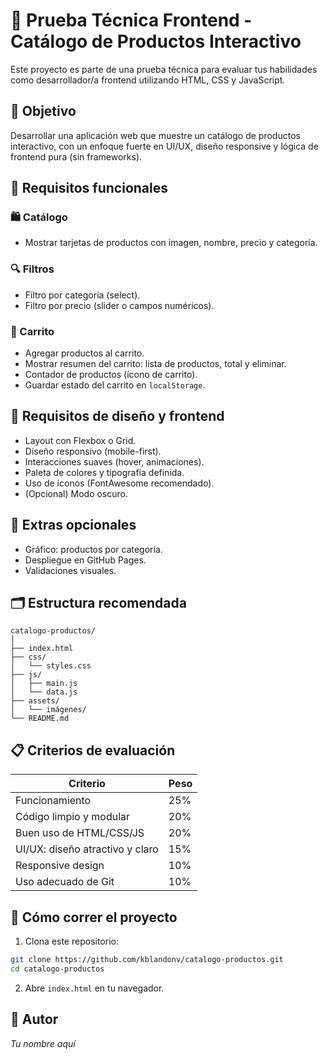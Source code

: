 # 🧪 Prueba Técnica Frontend - Catálogo de Productos Interactivo

Este proyecto es parte de una prueba técnica para evaluar tus habilidades como desarrollador/a frontend 
utilizando HTML, CSS y JavaScript.

## 🎯 Objetivo

Desarrollar una aplicación web que muestre un catálogo de productos interactivo, con un enfoque fuerte en UI/UX, 
diseño responsive y lógica de frontend pura (sin frameworks).

## 🧩 Requisitos funcionales

### 🛍️ Catálogo
- Mostrar tarjetas de productos con imagen, nombre, precio y categoría.

### 🔍 Filtros
- Filtro por categoría (select).
- Filtro por precio (slider o campos numéricos).

### 🛒 Carrito
- Agregar productos al carrito.
- Mostrar resumen del carrito: lista de productos, total y eliminar.
- Contador de productos (ícono de carrito).
- Guardar estado del carrito en `localStorage`.

## 🎨 Requisitos de diseño y frontend

- Layout con Flexbox o Grid.
- Diseño responsivo (mobile-first).
- Interacciones suaves (hover, animaciones).
- Paleta de colores y tipografía definida.
- Uso de íconos (FontAwesome recomendado).
- (Opcional) Modo oscuro.

## 🚀 Extras opcionales

- Gráfico: productos por categoría.
- Despliegue en GitHub Pages.
- Validaciones visuales.

## 🗂 Estructura recomendada

```
catalogo-productos/
│
├── index.html
├── css/
│   └── styles.css
├── js/
│   ├── main.js
│   └── data.js
├── assets/
│   └── imágenes/
└── README.md
```

## 📋 Criterios de evaluación

| Criterio                         | Peso |
|----------------------------------|------|
| Funcionamiento                   | 25%  |
| Código limpio y modular          | 20%  |
| Buen uso de HTML/CSS/JS          | 20%  |
| UI/UX: diseño atractivo y claro  | 15%  |
| Responsive design                | 10%  |
| Uso adecuado de Git              | 10%  |

## 🚀 Cómo correr el proyecto

1. Clona este repositorio:
```bash
git clone https://github.com/kblandonv/catalogo-productos.git
cd catalogo-productos
```
2. Abre `index.html` en tu navegador.

## 👤 Autor

_Tu nombre aquí_
